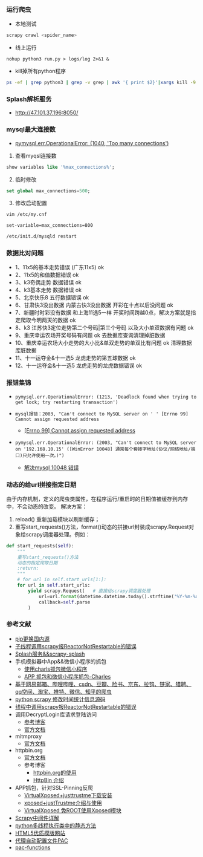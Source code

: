### 运行爬虫
- 本地测试
```sh
scrapy crawl <spider_name>
```
- 线上运行
```
nohup python3 run.py > logs/log 2>&1 &
```

- kill掉所有python程序
```sh
ps -ef | grep python3 | grep -v grep | awk '{ print $2}'|xargs kill -9
```

### Splash解析服务
- http://47.101.37.196:8050/

### mysql最大连接数
- [pymysql.err.OperationalError: (1040, 'Too many connections')](https://www.jianshu.com/p/f682d5e7bc96)
1. 查看myqsl连接数
```sql
show variables like '%max_connections%';
```
2. 临时修改
```sql
set global max_connections=500;
```
3. 修改启动配置
```sh
vim /etc/my.cnf

set-variable=max_connections=800

/etc/init.d/mysqld restart
```


### 数据比对问题
- 1、11x5的基本走势错误 (广东11x5)    ok
- 2、11x5的和值数据错误     ok
- 3、k3奇偶走势 数据错误     ok
- 4、k3基本走势 数据错误     ok
- 5、北京快乐8 五行数据错误  ok
- 6、甘肃快3没出数据 内蒙古快3没出数据  开彩在十点以后没问题  ok
- 7、新疆时时彩没有数据 和上海11选5一样 开奖时间跨越0点，解决方案就是指定爬取今明两天的数据      ok
- 8、k3 江苏快3定位走势第二个号码|第三个号码 以及大小单双数据有问题  ok
- 9、重庆幸运农场开奖号码有问题 ok        去数据库查询清理掉脏数据
- 10、重庆幸运农场大小走势的大小比&单双走势的单双比有问题     ok      清理数据库脏数据
- 11、十一运夺金&十一选5 龙虎走势的第五球数据      ok
- 12、十一运夺金&十一选5 龙虎走势的龙虎数据错误     ok


### 报错集锦
- `pymysql.err.OperationalError: (1213, 'Deadlock found when trying to get lock; try restarting transaction')`
- `mysql报错：2003, "Can't connect to MySQL server on ' ' [Errno 99] Cannot assign requested address`
    - [[Errno 99] Cannot assign requested address](https://blog.csdn.net/hty46565/article/details/103499739)

- `pymysql.err.OperationalError: (2003, "Can't connect to MySQL server on '192.168.10.15' ([WinError 10048] 通常每个套接字地址(协议/网络地址/端口)只允许使用一次。)")`
    - [解决mysql 10048 错误](https://blog.csdn.net/qq_22520587/article/details/62454317)




### 动态的给url拼接指定日期
由于内存机制，定义的爬虫类属性，在程序运行/重启时的日期值被缓存到内存中，不会动态的改变。
解决方案：
1. reload()  重新加载模块以刷新缓存；
2. 重写start_requests()方法，format()动态的拼接url封装成scrapy.Request对象给scrapy调度器处理。例如：
```python
def start_requests(self):
    """
    重写start_requests()方法
    动态的指定爬取日期
    :return:
    """
    # for url in self.start_urls[1:]:
    for url in self.start_urls:
        yield scrapy.Request(   # 直接给scrapy调度器处理
            url=url.format(datetime.datetime.today().strftime('%Y-%m-%d')),
            callback=self.parse
        )
```


### 参考文献
- [pip更换国内源](https://blog.csdn.net/chenghuikai/article/details/55258957)
- [子线程调用scrapy报ReactorNotRestartable的错误](https://www.cnblogs.com/WalkOnMars/p/11934535.html)
- [Splash服务&&scrapy-splash](https://blog.csdn.net/Lijuhao_blog/article/details/89070929)
- 手机模拟器中App&&微信小程序的抓包
    - [使用charls抓包微信小程序](https://www.cnblogs.com/macliu/p/11379480.html)
    - [APP 抓包和微信小程序抓包-Charles](https://blog.csdn.net/liqing0013/article/details/83010531)
- [基于网易邮箱、哔哩哔哩、csdn、豆瓣、脸书、京东、拉钩、链家、猎聘、qq空间、淘宝、推特、微信、知乎的爬虫](https://github.com/jackgithup/mainWebsitesProject)
- [python scrapy 修改时间统计信息源码](https://blog.csdn.net/qq_27648991/article/details/83501625)
- [线程中调用scrapy报ReactorNotRestartable的错误](https://www.cnblogs.com/WalkOnMars/p/11934535.html)
- 调用DecryptLogin库请求登陆访问
    - [参考博客](https://blog.csdn.net/qq_45414559/article/details/106005684?utm_medium=distribute.pc_category.none-task-blog-hot-12.nonecase&depth_1-utm_source=distribute.pc_category.none-task-blog-hot-12.nonecase&request_id=)
    - [官方文档](https://httpsgithubcomcharlespikachudecryptlogin.readthedocs.io/zh/latest/INSTALL.html)
- mitmproxy
    - [官方文档](https://mitmproxy.readthedocs.io/en/v2.0.2/scripting/api.html)
- httpbin.org
    - [官方文档](http://httpbin.org/)
    - 参考博客
        - [httpbin.org的使用](https://blog.csdn.net/Hubz131/article/details/89157089)
        - [HttpBin 介绍](https://www.quchao.net/httpbin.html)
- APP抓包，针对SSL-Pinning反爬
    - [VirtualXposed+justtrustme下载安装](https://www.cnblogs.com/junjunzhazha/p/10444702.html)
    - [xposed+justTrustme介绍与使用](https://blog.csdn.net/u011215939/article/details/95461286)
    - [VirtualXposed 免ROOT使用Xposed模块](https://blog.csdn.net/qq_37486616/article/details/90409094)
- [Scrapy中间件详解](https://www.cnblogs.com/fengf233/p/11453375.html)
- [python多线程执行类中的静态方法](https://www.cnblogs.com/dasheng-maritime/p/8365409.html)
- [HTML5优质模版网站](http://html5up.net/)
- [代理自动配置文件PAC](https://zhuanlan.zhihu.com/p/31287042)
- [pac-functions](http://findproxyforurl.com/pac-functions/)